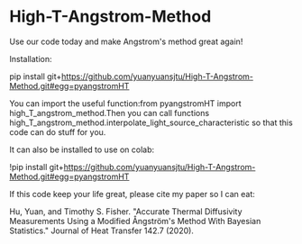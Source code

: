 # High-T-Angstrom-Method
Use our code today and make Angstrom's method great again!

Installation:

pip install git+https://github.com/yuanyuansjtu/High-T-Angstrom-Method.git#egg=pyangstromHT

You can import the useful function:from pyangstromHT import high_T_angstrom_method.Then you can call functions high_T_angstrom_method.interpolate_light_source_characteristic so that this code can do stuff for you.

It can also be installed to use on colab:

!pip install git+https://github.com/yuanyuansjtu/High-T-Angstrom-Method.git#egg=pyangstromHT


If this code keep your life great, please cite my paper so I can eat:

Hu, Yuan, and Timothy S. Fisher. "Accurate Thermal Diffusivity Measurements Using a Modified Ångström's Method With Bayesian Statistics." Journal of Heat Transfer 142.7 (2020).
